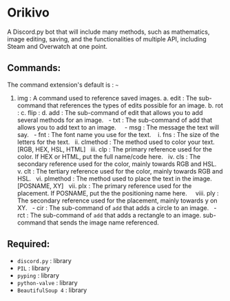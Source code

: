 # Orikivo
A Discord.py bot that will include many methods, such as mathematics, image editing, saving, and the functionalities of multiple API, including Steam and Overwatch at one point.

## Commands:
The command extension's default is : `~`
1. img : A command used to reference saved images.
   a. edit : The sub-command that references the types of edits possible for an image.
   b. rot :
   c. flip :
   d. add : The sub-command of edit that allows you to add several methods for an image.
      - txt : The sub-command of add that allows you to add text to an image.
      - msg : The message the text will say.
      - fnt : The font name you use for the text.
        i. fns : The size of the letters for the text.
        ii. clmethod : The method used to color your text. [RGB, HEX, HSL, HTML]
        iii. clp : The primary reference used for the color. If HEX or HTML, put the full name/code here.
        iv. cls : The secondary reference used for the color, mainly towards RGB and HSL.
        v. clt : The tertiary reference used for the color, mainly towards RGB and HSL.
        vi. plmethod : The method used to place the text in the image. [POSNAME, XY]
        vii. plx : The primary reference used for the placement. If POSNAME, put the the positioning name here.
        viii. ply : The secondary reference used for the placement, mainly towards y on XY.
      - cir : The sub-command of `add` that adds a circle to an image.
      - rct : The sub-command of `add` that adds a rectangle to an image.
 sub-command that sends the image name referenced.

## Required:
- `discord.py` : library
- `PIL` : library
- `pyping` : library
- `python-valve` : library
- `BeautifulSoup 4` : library
